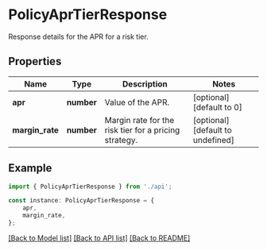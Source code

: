 # PolicyAprTierResponse

Response details for the APR for a risk tier.

## Properties

Name | Type | Description | Notes
------------ | ------------- | ------------- | -------------
**apr** | **number** | Value of the APR. | [optional] [default to 0]
**margin_rate** | **number** | Margin rate for the risk tier for a pricing strategy. | [optional] [default to undefined]

## Example

```typescript
import { PolicyAprTierResponse } from './api';

const instance: PolicyAprTierResponse = {
    apr,
    margin_rate,
};
```

[[Back to Model list]](../README.md#documentation-for-models) [[Back to API list]](../README.md#documentation-for-api-endpoints) [[Back to README]](../README.md)
